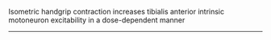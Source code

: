 Isometric handgrip contraction increases tibialis anterior intrinsic motoneuron excitability in a dose-dependent manner
_______________________________________________________________________________________________________________________

